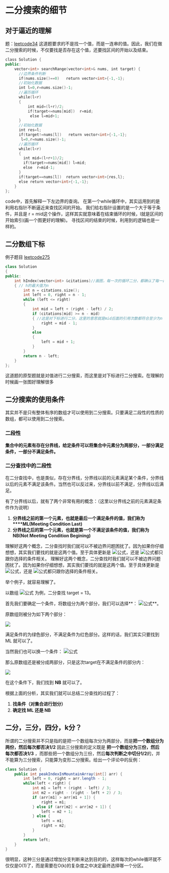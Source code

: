 # 二分搜索的细节
## 对于逼近的理解
题：[leetcode34](https://leetcode.cn/problems/find-first-and-last-position-of-element-in-sorted-array/)
这道题要求的不是找一个值，而是一连串的值。因此，我们在做二分搜索的时候，不仅要找是否存在这个值，还要找区间的开始以及结束。
```cpp
class Solution {
public:
    vector<int> searchRange(vector<int>& nums, int target) {
      //边界条件判断
      if(nums.size()==0)   return vector<int>{-1,-1};
      //初始化数据
      int l=0,r=nums.size()-1;
      //遍历循环
      while(l<r)
      {
          int mid=(l+r)/2;
          if(target<=nums[mid])  r=mid;
           else l=mid+1;
      }
      //初始化数据
      int res=l;
      if(target!=nums[l])   return vector<int>{-1,-1};
       l=0,r=nums.size()-1;
      //遍历循环
      while(l<r)
      {
        int mid=(l+r+1)/2;
        if(target>=nums[mid]) l=mid;
        else  r=mid-1;
      }
      if(target==nums[l])  return vector<int>{res,l};
      else return vector<int>{-1,-1};
    }
};
```
code中，首先解释一下左边界的查询。
在第一个while循环中，其实运用到的是利用右指针不断逼近来查找区间的开始。
我们给右指针设置的是一个大于等于条件，并且是 r = mid这个操作，这样其实就意味着在结束循环的时候，l就是区间的开始索引(画一个图更好的理解)。
寻找区间的结束的时候，利用到的逻辑也是一样的。

## 二分数组下标
例子题目 [leetcode275](https://leetcode.cn/problems/h-index-ii/)
```cpp
class Solution
{
public:
    int hIndex(vector<int> &citations)//画图，每一次的循环二分，都确认了每一段是符合的（假设h指数为n-当前的l）。
    { // h的最大值为n
        int n = citations.size();
        int left = 0, right = n - 1;
        while (left <= right)
        {
            int mid = left + (right - left) / 2;
            if (citations[mid] >= n - mid)
            { //这是对下标进行二分，这里的意思就是mid后面的引用次数都符合至少为n - mid，这时候我们就可以大胆点，把右边界放到mid左边（因为要查找最大的h指数）
                right = mid - 1;
            }
            else
            {
                left = mid + 1;
            }
        }
        return n - left;
    }
};
```
这道题的原型题就是对值进行二分搜索，而这里是对下标进行二分搜索。在理解的时候画一张图好理解很多
## 二分搜索的使用条件
其实并不是只有整体有序的数组才可以使用到二分搜索。只要满足二段性的性质的数组，都可以使用到二分搜索。
### **二段性**

**集合中的元素有存在分界线，给定条件可以将集合中元素分为两部分，一部分满足条件，一部分不满足条件。**

### **二分查找中的二段性**

在二分查找中，也是类似，存在分界线，分界线以前的元素满足某个条件，分界线以后的元素不满足该条件。当然也可以反过来，分界线以前不满足，分界线以后满足。

有了分界线以后，就有了两个非常有用的概念：（这里以分界线之前的元素满足条件作为说明）

1.  **分界线之前的第一个元素，也就是最后一个满足条件的值，我们称为****ML(Meeting Condition Last)**
2.  **分界线之后的第一个元素，也就是第一个不满足该条件的值，我们称为 NB(Not Meeting Condition Begining)**

理解好这两个概念，二分查找时我们就可以不被边界问题困扰了。因为如果你仔细想想，其实我们要找的就是这两个值。至于具体更新是 ![公式](https://www.zhihu.com/equation?tex=mid+%2B+1+%2Cmid)，还是 ![公式](https://www.zhihu.com/equation?tex=mid+-+1)都只跟你选择的条件相关。
理解好这两个概念，二分查找时我们就可以不被边界问题困扰了。因为如果你仔细想想，其实我们要找的就是这两个值。至于具体更新是 ![公式](https://www.zhihu.com/equation?tex=mid+%2B+1+%2Cmid)，还是 ![公式](https://www.zhihu.com/equation?tex=mid+-+1)都只跟你选择的条件相关。

举个例子，就容易理解了。

以数组 ![公式](https://www.zhihu.com/equation?tex=%5B1%2C+5%2C+6%2C+9%2C+13%2C+15%2C+17%2C+21%5D) 为例，二分查找 target = 13。

首先我们要确定一个条件，将数组分为两个部分，我们可以选择**： ![公式](https://www.zhihu.com/equation?tex=x+%3C%3D+13)**。

原数组则被分为如下两个部分：

![](https://pic4.zhimg.com/80/v2-f0bfab97d9842fe2bf4271b597bd2ec3_720w.jpg)

满足条件的为绿色部分，不满足条件为红色部分。这样的话，我们其实只要找到 ML 就可以了。

当然我们也可以换一个条件： ![公式](https://www.zhihu.com/equation?tex=x+%3C+13)

那么原数组还是被分成两部分，只是这次target在不满足条件的部分内：

![](https://pic1.zhimg.com/80/v2-09d155ab0425182ed3f37d85bf7b1ecc_720w.jpg)

在这个条件下，我们找到 **NB** 就可以了。

根据上面的分析，其实我们就可以总结二分查找的过程了：

1.  **找条件（对集合进行划分）**
2.  **确定找 ML 还是 NB**


## 二分，三分，四分，k分？
所谓的二分搜索并不只是指的是把一个数组每次分为两部分，而是**把一个数组分为两份，然后每次都否决1/2** 
因此三分搜索的定义既是 **把一个数组分为三份，然后每次都否决1/3** ，而那些把一个数组分为三份，然后**每次判断之中切分1/2**的，并不能算为三分搜索，只能算为变形二分搜索。给出一个评论中的反例：
```java
class Solution {
    public int peakIndexInMountainArray(int[] arr) {
        int left = 0, right = arr.length - 1;
        while(left < right) {
            int m1 = left + (right - left) / 3;
            int m2 = right - (right - left + 2) / 3;
            if (arr[m1] > arr[m1 + 1]) {
                right = m1;
            } else if (arr[m2] < arr[m2 + 1]) {
                left = m2 + 1;
            } else {
                left = m1;
                right = m2;
            }
        }
        return left;
    }
}
```
很明显，这种三分是通过增加分支判断来达到目的的，这样每次的while循环就不仅仅是O(1)了，而是需要在O(k)的复杂度之中决定最终选择哪一个分区。